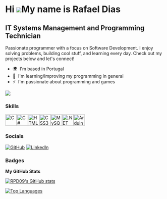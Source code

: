Hi ![](https://user-images.githubusercontent.com/18350557/176309783-0785949b-9127-417c-8b55-ab5a4333674e.gif)My name is Rafael Dias
===================================================================================================================================

IT Systems Management and Programming Technician
------------------------------------------------

Passionate programmer with a focus on Software Development. I enjoy solving problems, building cool stuff, and learning every day. Check out my projects below and let's connect!

* 🌍  I'm based in Portugal
* 🧠  I'm learning/improving my programming in general
* ⚡  I'm passionate about programming and games

<a href="https://www.github.com/RPD09" target="_blank" rel="noreferrer"><img
src="https://img.shields.io/github/followers/RPD09?logo=github&style=for-the-badge&color=a855f7&labelColor=27272a" /></a>

### Skills


<p align="left">
<a href="https://docs.microsoft.com/en-us/cpp/?view=msvc-170" target="_blank" rel="noreferrer"><img src="https://raw.githubusercontent.com/danielcranney/readme-generator/main/public/icons/skills/c-colored.svg" width="36" height="36" alt="C" /></a><a href="https://docs.microsoft.com/en-us/dotnet/csharp/" target="_blank" rel="noreferrer"><img src="https://raw.githubusercontent.com/danielcranney/readme-generator/main/public/icons/skills/csharp-colored.svg" width="36" height="36" alt="C#" /></a><a href="https://developer.mozilla.org/en-US/docs/Glossary/HTML5" target="_blank" rel="noreferrer"><img src="https://raw.githubusercontent.com/danielcranney/readme-generator/main/public/icons/skills/html5-colored.svg" width="36" height="36" alt="HTML5" /></a><a href="https://www.w3.org/TR/CSS/#css" target="_blank" rel="noreferrer"><img src="https://raw.githubusercontent.com/danielcranney/readme-generator/main/public/icons/skills/css3-colored.svg" width="36" height="36" alt="CSS3" /></a><a href="https://www.mysql.com/" target="_blank" rel="noreferrer"><img src="https://raw.githubusercontent.com/danielcranney/readme-generator/main/public/icons/skills/mysql-colored.svg" width="36" height="36" alt="MySQL" /></a><a href="https://dotnet.microsoft.com/en-us/" target="_blank" rel="noreferrer"><img src="https://raw.githubusercontent.com/danielcranney/readme-generator/main/public/icons/skills/dot-net-colored.svg" width="36" height="36" alt=".NET" /></a><a href="https://store.arduino.cc/?gclid=Cj0KCQjw2eilBhCCARIsAG0Pf8uueBifykWcsSS4LPESeGQfxGVKJYnzV7bz471XfknQJy_1VINVWM8aAkLtEALw_wcB" target="_blank" rel="noreferrer"><img src="https://raw.githubusercontent.com/danielcranney/readme-generator/main/public/icons/skills/arduino-colored.svg" width="36" height="36" alt="Arduino" /></a></a>
</p>


### Socials

[![GitHub](https://img.shields.io/badge/GitHub-RPD09-%23181717?style=for-the-badge&logo=github)](https://www.github.com/RPD09)
[![LinkedIn](https://img.shields.io/badge/LinkedIn-Rafael%20Dias-%230077B5?style=for-the-badge&logo=linkedin)](https://www.linkedin.com/in/rafael-dias-00a116224/?locale=en_US)

### Badges

<b>My GitHub Stats</b>

<a href="http://www.github.com/RPD09"><img src="https://github-readme-stats.vercel.app/api?username=RPD09&show_icons=true&hide=&count_private=true&title_color=a855f7&text_color=facc15&icon_color=a855f7&bg_color=27272a&hide_border=true&show_icons=true" alt="RPD09's GitHub stats" /></a>

<a href="https://github.com/RPD09" align="left"><img src="https://github-readme-stats.vercel.app/api/top-langs/?username=RPD09&langs_count=10&title_color=a855f7&text_color=facc15&icon_color=a855f7&bg_color=27272a&hide_border=true&locale=en&custom_title=Top%20%Languages" alt="Top Languages" /></a>

